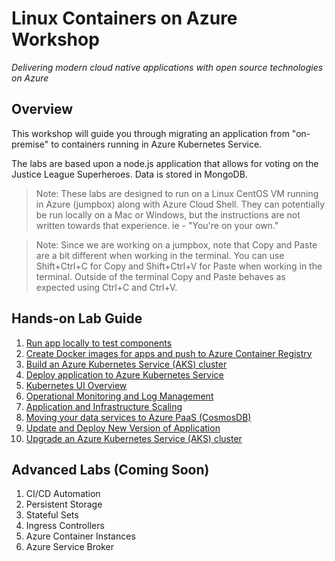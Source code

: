 # Linux Containers on Azure Workshop

_Delivering modern cloud native applications with ​open source technologies on Azure​_

## Overview

This workshop will guide you through migrating an application from "on-premise" to containers running in Azure Kubernetes Service.

The labs are based upon a node.js application that allows for voting on the Justice League Superheroes. Data is stored in MongoDB.

> Note: These labs are designed to run on a Linux CentOS VM running in Azure (jumpbox) along with Azure Cloud Shell. They can potentially be run locally on a Mac or Windows, but the instructions are not written towards that experience. ie - "You're on your own."

> Note: Since we are working on a jumpbox, note that Copy and Paste are a bit different when working in the terminal. You can use Shift+Ctrl+C for Copy and Shift+Ctrl+V for Paste when working in the terminal. Outside of the terminal Copy and Paste behaves as expected using Ctrl+C and Ctrl+V. 

## Hands-on Lab Guide
  1. [Run app locally to test components](01-setup-app-local.md)
  2. [Create Docker images for apps and push to Azure Container Registry](02-dockerize-apps.md)
  3. [Build an Azure Kubernetes Service (AKS) cluster](03-aks-build.md)
  4. [Deploy application to Azure Kubernetes Service](04-deploy-app-aks.md)
  5. [Kubernetes UI Overview](05-kubernetes-ui.md)
  6. [Operational Monitoring and Log Management](06-monitoring-k8s.md)
  7. [Application and Infrastructure Scaling](07-cluster-scaling.md)
  8. [Moving your data services to Azure PaaS (CosmosDB)](08-migrate-mongo-to-cosmos)
  9. [Update and Deploy New Version of Application](09-update-application.md)
  10. [Upgrade an Azure Kubernetes Service (AKS) cluster](10-cluster-upgrading.md)

## Advanced Labs (Coming Soon)
  1. CI/CD Automation
  2. Persistent Storage
  3. Stateful Sets
  4. Ingress Controllers
  5. Azure Container Instances
  6. Azure Service Broker
  


